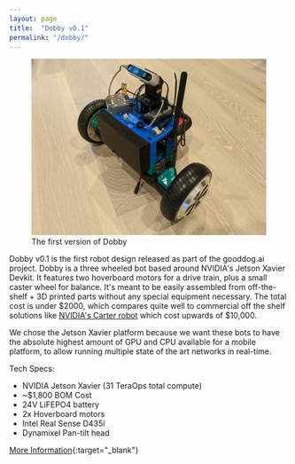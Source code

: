 ```yaml
---
layout: page
title:  "Dobby v0.1"
permalink: "/dobby/"
---
```


<figure>
    <img src="images/dobby0_1.jpg" />
    <figcaption>The first version of Dobby</figcaption>
</figure>

Dobby v0.1 is the first robot design released as part of the gooddog.ai project.
Dobby is a three wheeled bot based around NVIDIA's Jetson Xavier Devkit. It features two hoverboard motors for a drive train, plus a small caster wheel for balance. It's meant to be easily assembled from off-the-shelf + 3D printed parts without any special equipment necessary. The total cost is under $2000, which compares quite well to commercial off the shelf solutions like [NVIDIA's Carter robot](https://docs.nvidia.com/isaac/isaac/doc/tutorials/carter_hardware.html) which cost upwards of $10,000.

We chose the Jetson Xavier platform because we want these bots to have the absolute highest amount of GPU and CPU available for a mobile platform, to allow running multiple state of the art networks in real-time. 

Tech Specs:
 - NVIDIA Jetson Xavier (31 TeraOps total compute)
 - ~$1,800 BOM Cost
 - 24V LiFEPO4 battery
 - 2x Hoverboard motors
 - Intel Real Sense D435i
 - Dynamixel Pan-tilt head
 

 [More Information](https://jekyllrb.com/docs/pages/){:target="_blank"}